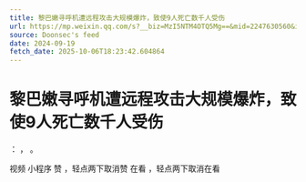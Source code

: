 ```yaml
---
title: 黎巴嫩寻呼机遭远程攻击大规模爆炸，致使9人死亡数千人受伤
url: https://mp.weixin.qq.com/s?__biz=MzI5NTM4OTQ5Mg==&mid=2247630560&idx=2&sn=86dfe679ffc5e941dd508a5b61fa27d2
source: Doonsec's feed
date: 2024-09-19
fetch_date: 2025-10-06T18:23:42.604864
---
```


# 黎巴嫩寻呼机遭远程攻击大规模爆炸，致使9人死亡数千人受伤

：
，
。

视频
小程序
赞
，轻点两下取消赞
在看
，轻点两下取消在看